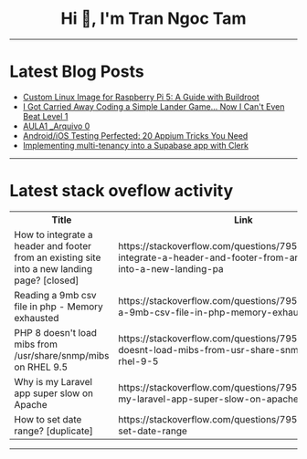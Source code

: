 <h1 align="center">Hi 👋, I'm Tran Ngoc Tam</h1>

---

# Latest Blog Posts 
<!-- BLOG-POST-LIST:START -->
- [Custom Linux Image for Raspberry Pi 5: A Guide with Buildroot](https://dev.to/pfs/custom-linux-image-for-raspberry-pi-5-a-guide-with-buildroot-bp3)
- [I Got Carried Away Coding a Simple Lander Game... Now I Can&#39;t Even Beat Level 1](https://dev.to/shubhankar_madgulkar_a4f1/i-got-carried-away-coding-a-simple-lander-game-now-i-cant-even-beat-level-1-35mh)
- [AULA1 _Arquivo 0](https://dev.to/juan_krupechacke_f0c6537e/aula1-arquivo-0-17dp)
- [Android/iOS Testing Perfected: 20 Appium Tricks You Need](https://dev.to/bugnificent/androidios-testing-perfected-20-appium-tricks-you-need-2n52)
- [Implementing multi-tenancy into a Supabase app with Clerk](https://dev.to/clerk/implementing-multi-tenancy-into-a-supabase-app-with-clerk-1k70)
<!-- BLOG-POST-LIST:END -->

---

# Latest stack oveflow activity
<table>
  <tr><th>Title</th><th>Link</th></tr>
  <!-- STACKOVERFLOW:START --><tr><td>How to integrate a header and footer from an existing site into a new landing page? [closed]</td><td>https://stackoverflow.com/questions/79548909/how-to-integrate-a-header-and-footer-from-an-existing-site-into-a-new-landing-pa</td></tr><tr><td>Reading a 9mb csv file in php - Memory exhausted</td><td>https://stackoverflow.com/questions/79548873/reading-a-9mb-csv-file-in-php-memory-exhausted</td></tr><tr><td>PHP 8 doesn&#39;t load mibs from /usr/share/snmp/mibs on RHEL 9.5</td><td>https://stackoverflow.com/questions/79548797/php-8-doesnt-load-mibs-from-usr-share-snmp-mibs-on-rhel-9-5</td></tr><tr><td>Why is my Laravel app super slow on Apache</td><td>https://stackoverflow.com/questions/79548530/why-is-my-laravel-app-super-slow-on-apache</td></tr><tr><td>How to set date range? [duplicate]</td><td>https://stackoverflow.com/questions/79548390/how-to-set-date-range</td></tr><!-- STACKOVERFLOW:END -->
</table>

---


